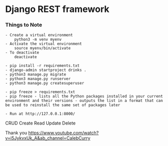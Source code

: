 # Django REST framework

### Things to Note
	- Create a virtual environment 
		python3 -m venv myenv
	- Activate the virtual environment
		source myenv/bin/activate
	- To deactivate
		deactivate 

	- pip install -r requirements.txt
	- django-admin startproject drinks .	
	- python3 manage.py migrate
	- python3 manage.py runserver
	- python3 manage.py createsuperuser

	- pip freeze > requirements.txt
	- pip freeze - lists all the Python packages installed in your current environment and their versions - outputs the list in a format that can be used to reinstall the same set of packages later

	- Run at http://127.0.0.1:8000/

CRUD
Create
Read
Update
Delete

Thank you https://www.youtube.com/watch?v=i5JykvxUk_A&ab_channel=CalebCurry